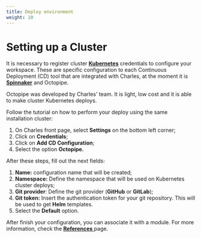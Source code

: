 ```yaml
---
title: Deploy environment
weight: 10
---
```


# Setting up a Cluster

It is necessary to register cluster [**Kubernetes**](https://kubernetes.io) credentials to configure your workspace. These are specific configuration to each Continuous Deployment \(CD\) tool that are integrated with Charles, at the moment it is [**Spinnaker**](https://www.spinnaker.io/) and Octopipe.

Octopipe was developed by Charles' team. It is light, low cost and it is able to make cluster Kubernetes deploys.

Follow the tutorial on how to perform your deploy using the same installation cluster:

1. On Charles front page, select **Settings** on the bottom left corner; 
2. Click on **Credentials**;
3. Click on **Add CD Configuration**;
4. Select the option **Octopipe.**

After these steps, fill out the next fields:

1. **Name:** configuration name that will be created; 
2. **Namespace:** Define the namespace that will be used on Kubernetes cluster deploys; 
3. **Git provider**: Define the git provider \(**GitHub** or **GitLab**\);
4. **Git token:**  Insert the authentication token for your git repository. This will be used to get **Helm** templates.  
5. Select the **Default** option.

After finish your configuration, you can associate it with a module. For more information, check the [**References** ](../../../reference/cd-configuration)page.
